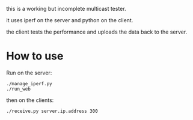 this is a working but incomplete multicast tester.

it uses iperf on the server and python on the client.

the client tests the performance and uploads the data back to the server.

How to use
==========

Run on the server:

    ./manage_iperf.py
    ./run_web

then on the clients:

    ./receive.py server.ip.address 300
